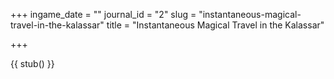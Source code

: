 +++
ingame_date = ""
journal_id = "2"
slug = "instantaneous-magical-travel-in-the-kalassar"
title = "Instantaneous Magical Travel in the Kalassar"

+++

{{ stub() }}